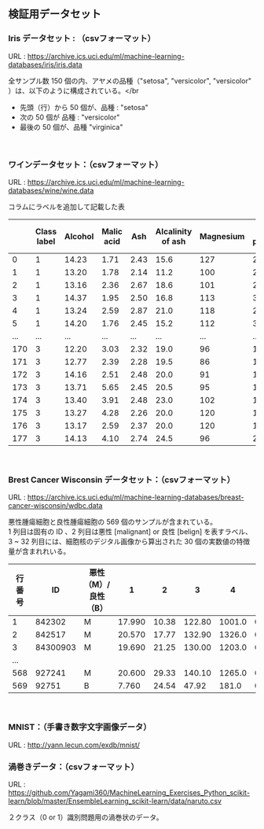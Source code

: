 ## 検証用データセット

### Iris データセット : （csvフォーマット）
URL : https://archive.ics.uci.edu/ml/machine-learning-databases/iris/iris.data

全サンプル数 150 個の内、アヤメの品種（"setosa", "versicolor", "versicolor" ）は、以下のように構成されている。</br
- 先頭（行）から 50 個が、品種 : "setosa" 
- 次の 50 個が 品種 : "versicolor" 
- 最後の 50 個が、品種 "virginica"

</br>

### ワインデータセット：（csvフォーマット）

URL : https://archive.ics.uci.edu/ml/machine-learning-databases/wine/wine.data</br>

コラムにラベルを追加して記載した表

||Class label  |Alcohol  |Malic acid   |Ash  |Alcalinity of ash|Magnesium |Total phenols|Flavanoids|Nonflavanoid phenols|Proanthocyanins|Color intensity|Hue|OD280/OD315 of diluted wines|Proline|
|---|---|---|---|---|---|---|---|---|---|---|---|---|---|---|
|0 |1 |14.23 |1.71  |2.43 |15.6 |127 |2.80|3.06|0.28|2.29|5.640000|1.04|3.92|1065|
|1 |1 |13.20 |1.78  |2.14 |11.2 |100 |2.65|2.76|0.26|1.28|4.380000|1.05|3.40|1050|
|2 |1 |13.16 |2.36  |2.67 |18.6 |101 |2.80|3.24|0.30|2.81|5.680000|1.03|3.17|1185|
|3 |1 |14.37 |1.95  |2.50 |16.8 |113 |3.85|3.49|0.24|2.18|7.800000|0.86|3.45|1480|
|4 |1 |13.24 |2.59  |2.87 |21.0 |118 |2.80|2.69|0.39|1.82|4.320000|1.04|2.93|735|  
|5 |1 |14.20 |1.76  |2.45 |15.2 |112 |3.27|3.39|0.34|1.97|6.750000|1.05|2.85|1450|
|...|...|...|...|...|...|...|...|...|...|...|...|...|...|...|
|170|3|12.20|3.03|2.32|19.0|96 |1.25|0.49|0.40|0.73|5.500000  |0.66|1.83|510|   
|171|3|12.77|2.39|2.28|19.5|86 |1.39|0.51|0.48|0.64|9.899999  |0.57|1.63|470|  
|172|3|14.16|2.51|2.48|20.0|91 |1.68|0.70|0.44|1.24|9.700000  |0.62|1.71|660|  
|173|3|13.71|5.65|2.45|20.5|95 |1.68|0.61|0.52|1.06|7.700000  |0.64|1.74|740|  
|174|3|13.40|3.91|2.48|23.0|102|1.80|0.75|0.43|1.41|7.300000  |0.70|1.56|750|  
|175|3|13.27|4.28|2.26|20.0|120|1.59|0.69|0.43|1.35|10.200000 |0.59|1.56|835|  
|176|3|13.17|2.59|2.37|20.0|120|1.65|0.68|0.53|1.46|9.300000  |0.60|1.62|840| 
|177|3|14.13|4.10|2.74|24.5|96 |2.05|0.76|0.56|1.35|9.200000  |0.61|1.60|560| 

</br>

### Brest Cancer Wisconsin データセット：（csvフォーマット）

URL : https://archive.ics.uci.edu/ml/machine-learning-databases/breast-cancer-wisconsin/wdbc.data

悪性腫瘍細胞と良性腫瘍細胞の 569 個のサンプルが含まれている。</br> 1 列目は固有の ID 、2 列目は悪性 [malignant] or 良性 [belign] を表すラベル、3 ~ 32 列目には、細胞核のデジタル画像から算出された 30 個の実数値の特徴量が含まれれいる。

|行番号|ID|悪性（M）/良性（B）|1|2|3|4|5|6|7|8|...|22|23|24|25|26|27|28|29|30|
|---|---|---|---|---|---|---|---|---|---|---|---|---|---|---|---|---|---|---|---|---|
|1|842302  |M  |17.990  |10.38  |122.80  |1001.0  |0.11840  |0.27760  |0.300100|0.147100|...|25.380|17.33|  184.60  |2019.0  |0.16220|  0.66560| 0.71190|  0.26540|  0.4601|  0.11890 |
|2|842517  |M  |20.570  |17.77  |132.90  |1326.0  |0.08474  |0.07864  |0.086900|0.147100|...|25.380|  17.33  |184.60  |2019.0  |0.16220  |0.66560|0.24160  |0.18600  |0.2750  |0.08902|
|3|84300903  |M  |19.690  |21.25  |130.00  |1203.0  |0.10960  |0.15990  |0.197400|0.127900   |...|23.570  |25.53  |152.50  |1709.0  |0.14440  |0.42450|0.45040  |0.24300  |0.3613  |0.08758|
|...|
|568|927241  |M  |20.600  |29.33  |140.10  |1265.0  |0.11780  |0.27700  |0.351400|0.152000   |...|25.740  |39.42  |184.60  |1821.0  |0.16500  |0.86810|0.93870  |0.26500  |0.4087  |0.12400|
|569|92751  |B   |7.760  |24.54   |47.92   |181.0  |0.05263  |0.04362  |0.000000|0.000000|...|9.456  |30.37   |59.16   |268.6  |0.08996  |0.06444|0.00000  |0.00000  |0.2871  |0.07039|

</br>

### MNIST：（手書き数字文字画像データ）

URL : http://yann.lecun.com/exdb/mnist/

### 渦巻きデータ：（csvフォーマット）

URL : https://github.com/Yagami360/MachineLearning_Exercises_Python_scikit-learn/blob/master/EnsembleLearning_scikit-learn/data/naruto.csv

２クラス（0 or 1）識別問題用の渦巻状のデータ。
